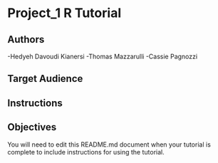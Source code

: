 # Project_1 R Tutorial

## Authors
-Hedyeh Davoudi Kianersi
-Thomas Mazzarulli 
-Cassie Pagnozzi


## Target Audience



## Instructions



## Objectives



You will need to edit this README.md document when your tutorial is complete to include instructions for using the tutorial.